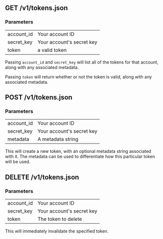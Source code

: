 ## GET /v1/tokens.json

### Parameters
<table class="parameters">
<tr><td class="param">account_id</td><td>Your account ID</td></tr>
<tr><td class="param">secret_key</td><td>Your account's secret key</td></tr>
<tr><td class="param">token</td><td>a valid token</td></tr>
</table>

Passing `account_id` and `secret_key` will list all of the tokens for that account, along with any associated metadata.

Passing `token` will return whether or not the token is valid, along with any associated metadata.

## POST /v1/tokens.json

### Parameters
<table class="parameters">
<tr><td class="param">account_id</td><td>Your account ID</td></tr>
<tr><td class="param">secret_key</td><td>Your account's secret key</td></tr>
<tr><td class="optional param">metadata</td><td>A metadata string</td></tr>
</table>

This will create a new token, with an optional metadata string associated with it. The metadata can be used to differentiate how this particular token will be used.

## DELETE /v1/tokens.json

### Parameters
<table class="parameters">
<tr><td class="param">account_id</td><td>Your account ID</td></tr>
<tr><td class="param">secret_key</td><td>Your account's secret key</td></tr>
<tr><td class="param">token</td><td>The token to delete</td></tr>
</table>

This will immediately invalidate the specified token.
